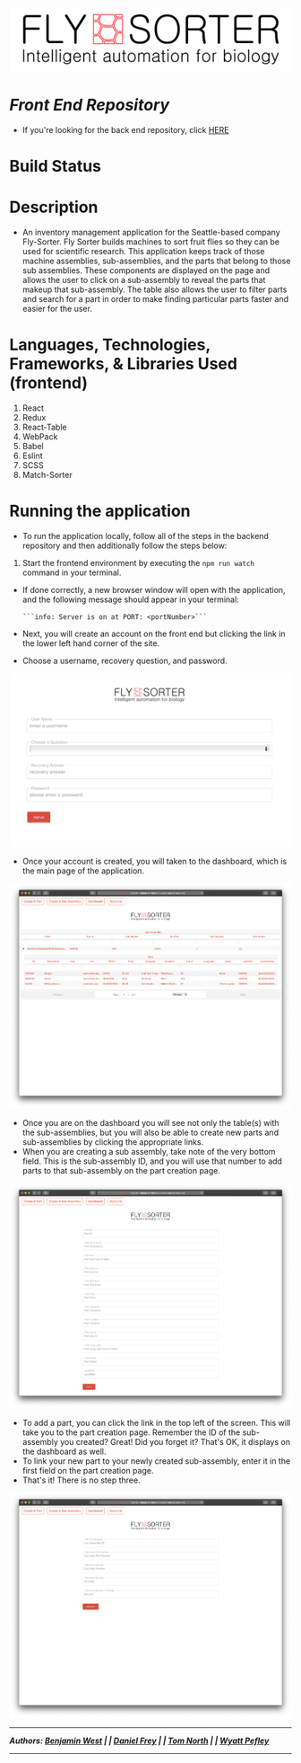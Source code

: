 ![logo](./assets/flysorter-logo.png)
# ***Front End Repository***
- If you're looking for the back end repository, click [HERE](https://github.com/fncreative/FlySorter-back-end)
# Build Status
# Description
- An inventory management application for the Seattle-based company Fly-Sorter. Fly Sorter builds
machines to sort fruit flies so they can be used for scientific research. This application keeps track of those machine assemblies, sub-assemblies, and the parts that belong to those
sub assemblies. These components are displayed on the page and allows the user to click
on a sub-assembly to reveal the parts that makeup that sub-assembly.
The table also allows the user to filter parts and search for a part in order to make finding particular parts faster and easier for the user.

# Languages, Technologies, Frameworks, & Libraries Used (frontend)

1. React
2. Redux
3. React-Table
4. WebPack
5. Babel
6. Eslint
7. SCSS
8. Match-Sorter

# Running the application

- To run the application locally, follow all of the steps in the backend repository and then additionally follow the steps below:
1. Start the frontend environment by executing the ```npm run watch``` command in your terminal.
  - If done correctly, a new browser window will open with the application, and the following message should appear in your terminal: 
     
        ```info: Server is on at PORT: <portNumber>```
        
-  Next, you will create an account on the front end but clicking the link in the lower left hand corner of the site.
- Choose a username, recovery question, and password.

![Account Creation](assets/account-creation.png)

-  Once your account is created, you will taken to the dashboard, which is the main page of the application.

![Dashboard](assets/dashboard.png)

- Once you are on the dashboard you will see not only the table(s) with the sub-assemblies, but you will also be able to create new parts and sub-assemblies by clicking the appropriate links. 
- When you are creating a sub assembly, take note of the very bottom field. This is the sub-assembly ID, and you will use that number to add parts to that sub-assembly on the part creation page.

![Sub-Assembly](assets/sub-assembly.png)

- To add a part, you can click the link in the top left of the screen. This will take you to the part creation page. Remember the ID of the sub-assembly you created? Great! Did you forget it? That's OK, it displays on the dashboard as well.
- To link your new part to your newly created sub-assembly, enter it in the first field on the part creation page.
- That's it! There is no step three.

![create-part](assets/part-creation.png)

___
***Authors: [Benjamin West](https://github.com/bgwest) | | [Daniel Frey](https://github.com/fncreative) | | [Tom North](https://github.com/tnorth93) | | [Wyatt Pefley](https://github.com/peffles)***
____

